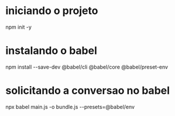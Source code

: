 # iniciando o projeto
npm init -y
# instalando o babel
npm install --save-dev @babel/cli @babel/core @babel/preset-env
# solicitando a conversao no babel
npx babel main.js -o bundle.js --presets=@babel/env

